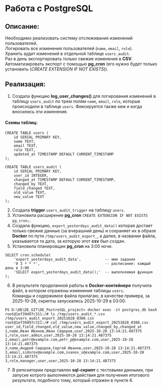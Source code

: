 #  Работа с PostgreSQL 

## Описание:

Необходимо реализовать систему отслеживания изменений пользователей. </br>
Логировать все изменения пользователей (`name`, `email`, `role`). </br>
Хранить аудит изменений в отдельной таблице `users_audit`. </br>
Раз в день экспортировать только свежие изменения в **CSV**. </br>
Автоматизировать экспорт с помощью **pg_cron** (его нужно будет только установить (_CREATE EXTENSION IF NOT EXISTS_)). </br>

## Реализация:

1. Создала функцию **log_user_changes()** для логирования изменений в таблицу `users_audit` по трем полям `name`, `email`, `role`, которые происходили в таблице `users`. Фиксируется также кем и когда вносились эти изменения.</br>
#### Схемы таблиц: 
```
CREATE TABLE users (
    id SERIAL PRIMARY KEY,
    name TEXT,
    email TEXT,
    role TEXT,
    updated_at TIMESTAMP DEFAULT CURRENT_TIMESTAMP
);
```
```
CREATE TABLE users_audit (
    id SERIAL PRIMARY KEY,
    user_id INTEGER,
    changed_at TIMESTAMP DEFAULT CURRENT_TIMESTAMP,
    changed_by TEXT,
    field_changed TEXT,
    old_value TEXT,
    new_value TEXT
);
```
2. Создала **trigger** `users_audit_trigger` на таблицу `users`. </br>
3. Установила расширение **pg_cron** `CREATE EXTENSION IF NOT EXISTS pg_cron;`. </br>
4. Создала функцию, `export_yesterdays_audit_data()` которая достает только свежие данные (за вчерашний день) и сохраняет их в образе **Docker** по пути `/tmp/users_audit_export_`, а далее, в названии файла, указывается та дата, за которую этот **csv** был создан.
5. Установила планировщик **pg_cron** на 3:00 ночи. </br>

```
SELECT cron.schedule(
    'export_yesterdays_audit_data',           -- имя задания
    '0 3 * * *',                              -- расписание: каждый день в 3:00
    'SELECT export_yesterdays_audit_data();'  -- выполняемая функция
);
```

6. В результате проделанной работы в **Docker-контейнере** получила файл, в котором отражены изменения таблицы `users`. <br>
Команды и содержимое файла прилагаю, в качестве примера, за 2025-10-28, скрипты запускались 2025-10-29 в 03:00: </br>
```
PS D:\DE\DE_GIT\DE_PostreSQL_project> docker exec -it postgres_db bash
root@1ef39497c311:/# ls /tmp/users_audit_*.csv
/tmp/users_audit_export_20251028_0300.csv
root@1ef39497c311:/# cat /tmp/users_audit_export_20251028_0300.csv
user_id,field_changed,old_value,new_value,changed_by,changed_at
1,name,Иван Иванов,Иван Сидоров,user,2025-10-28 13:14:21.487375
1,role,user,admin,user,2025-10-28 13:14:21.487375
2,email,petr@example.com,petr_p@example.com,user,2025-10-28 13:14:21.487375
3,name,Андрей Сидоров,Сергей Иванов,user,2025-10-28 13:14:21.487375
3,email,sidorov@example.com,ivanov_s@example.com,user,2025-10-28 13:14:21.487375
3,role,manager,user,user,2025-10-28 13:14:21.487375
```

7. В репозитории представлен **sql-скрипт** с тестовыми данными, при запуске котрого выполняются действия для получения итогового результата, подобного тому, который отражен в пункте 6.                   
